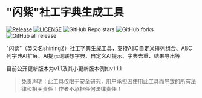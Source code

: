 # "闪紫"社工字典生成工具

<a href="https://github.com/youki992/ShiningZ"><img alt="Release" src="https://img.shields.io/badge/ShiningZ-1.1-ff69b4"></a>
<a href="https://github.com/youki992/ShiningZ"><img alt="LICENSE" src="https://img.shields.io/badge/LICENSE-GPL-important"></a>
![GitHub Repo stars](https://img.shields.io/github/stars/youki992/ShiningZ?color=success)
![GitHub forks](https://img.shields.io/github/forks/youki992/ShiningZ)
![GitHub all release](https://img.shields.io/github/downloads/youki992/ShiningZ/total?color=blueviolet)  

"闪紫"（英文名shiningZ）社工字典生成工具，支持ABC自定义排列组合、ABC列字典AI扩展、AI提示词联想字典、自定义AI提示、字典去重、结果导出等

目前公开更新版本为v1.1及其小更新版本例如v1.1.1

> 免责声明：此工具仅限于安全研究，用户承担因使用此工具而导致的所有法律和相关责任！作者不承担任何法律责任！
